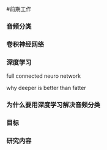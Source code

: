 #前期工作



### 音频分类



### 卷积神经网络



### 深度学习

full connected neuro network

why deeper is better than fatter



### 为什么要用深度学习解决音频分类



### 目标



### 研究内容


